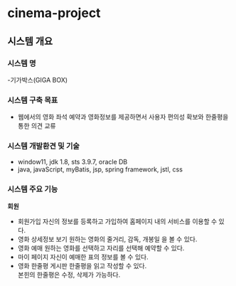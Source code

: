 # cinema-project

## 시스템 개요
### 시스템 명
-기가박스(GIGA BOX)

### 시스템 구축 목표
- 웹에서의 영화 좌석 예약과 영화정보를 제공하면서 사용자 편의성 확보와
  한줄평을 통한 의견 교류

### 시스템 개발환견 및  기술
- window11, jdk 1.8, sts 3.9.7, oracle DB
- java, javaScript, myBatis, jsp, spring framework, jstl, css

### 시스템 주요 기능
**회원**
- 회원가입
  자신의 정보를 등록하고 가입하여 홈페이지 내의 서비스를 이용할 수 있다.
- 영화 상세정보 보기
  원하는 영화의 줄거리, 감독, 개봉일 을 볼 수 있다.
- 영화 예매
  원하는 영화를 선택하고 자리를 선택해 예약할 수 있다.
- 마이 페이지
  자신이 예매한 표의 정보를 볼 수 있다.
- 영화 한줄평 게시판
  한줄평을 읽고 작성할 수 있다.   
  본힌의 한줄평은 수정, 삭제가 가능하다.



